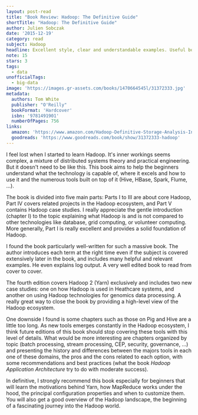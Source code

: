 ```yaml
---
layout: post-read
title: "Book Review: Hadoop: The Definitive Guide"
shortTitle: "Hadoop: The Definitive Guide"
author: Julien Sobczak
date: '2015-12-19'
category: read
subject: Hadoop
headline: Excellent style, clear and understandable examples. Useful both as a guide and as a reference. Still the best book on Hadoop
note: 15
stars: 3
tags:
  - data
unofficialTags:
  - big-data
image: 'https://images.gr-assets.com/books/1470664545l/31372333.jpg'
metadata:
  authors: Tom White
  publisher: "O'Reilly"
  bookFormat: 'Hardcover'
  isbn: '9781491901'
  numberOfPages: 756
links:
  amazon: 'https://www.amazon.com/Hadoop-Definitive-Storage-Analysis-Internet/dp/1491901632/'
  goodreads: 'https://www.goodreads.com/book/show/31372333-hadoop'
---
```


I feel lost when I started to learn Hadoop. It's inner workings seems complex, a mixture of distributed systems theory and practical engineering. But it doesn't need to be like this. This book aims to help the beginners understand what the technology is capable of, where it excels and how to use it and the numerous tools built on top of it (Hive, HBase, Spark, Flume, ...).

The book is divided into five main parts: Parts I to III are about core Hadoop, Part IV covers related projects in the Hadoop ecosystem, and Part V contains Hadoop case studies. I really appreciate the gentle introduction (chapter I) to the topic explaining what Hadoop is and is not compared to other technologies like database, grid computing, or volunteer computing. More generally, Part I is really excellent and provides a solid foundation of Hadoop.

I found the book particularly well-written for such a massive book. The author introduces each term at the right time even if the subject is covered extensively later in the book, and includes many helpful and relevant examples. He even explains log output. A very well edited book to read from cover to cover.

The fourth edition covers Hadoop 2 (Yarn) exclusively and includes two new case studies: one on how Hadoop is used in Heathcare systems, and another on using Hadoop technologies for genomics data processing. A really great way to close the book by providing a high-level view of the Hadoop ecosystem.

One downside I found is some chapters such as those on Pig and Hive are a little too long. As new tools emerges constantly in the Hadoop ecosystem, I think future editions of this book should stop covering these tools with this level of details. What would be more interesting are chapters organized by topic (batch processing, stream processing, CEP, security, governance, ...) and presenting the history and differences between the majors tools in each one of these domains, the pros and the cons related to each option, with some recommendations and best practices (what the book *Hadoop Application Architecture* try to do with moderate success).

In definitive, I strongly recommend this book especially for beginners that will learn the motivations behind Yarn, how MapReduce works under the hood, the principal configuration properties and when to customize them. You will also get a good overview of the Hadoop landscape, the beginning of a fascinating journey into the Hadoop world.
